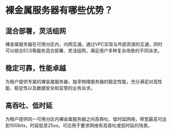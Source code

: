 # 裸金属服务器有哪些优势？<a name="zh-cn_topic_0053536934"></a>

## 混合部署，灵活组网<a name="section1788383492814"></a>

裸金属服务器在可用分区内，内网互通。通过VPC实现与外部资源的互通，同时可以结合ECS等服务混合部署、灵活组网，满足用户多种复杂场景的不同诉求。

## 稳定可靠，性能卓越<a name="section1958571602920"></a>

为租户提供专属的裸金属服务器，独享物理服务器的稳定性能，充分满足对高性能、稳定性以及数据安全和监管的业务诉求。

## 高吞吐、低时延<a name="section224947289921"></a>

为租户提供同一可用分区内裸金属服务器之间高吞吐、低时延网络，带宽最高可达到10Gbits，时延低至25us。可应用于要求网络有高吞吐或低时延的场景。


